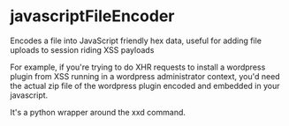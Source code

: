 # javascriptFileEncoder
Encodes a file into JavaScript friendly hex data, useful for adding file uploads to session riding XSS payloads

For example, if you're trying to do XHR requests to install a wordpress plugin from XSS running in a wordpress administrator context, you'd need the actual zip file of the wordpress plugin encoded and embedded in your javascript. 


It's a python wrapper around the xxd command.
